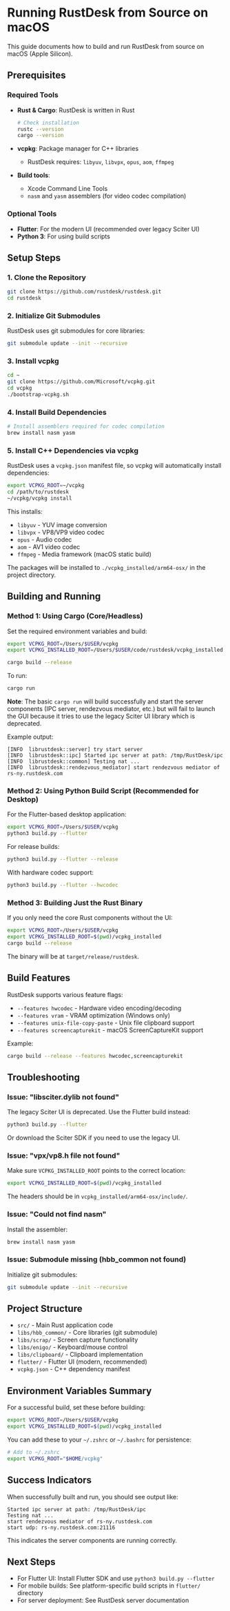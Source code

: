 # Running RustDesk from Source on macOS

This guide documents how to build and run RustDesk from source on macOS (Apple Silicon).

## Prerequisites

### Required Tools
- **Rust & Cargo**: RustDesk is written in Rust
  ```bash
  # Check installation
  rustc --version
  cargo --version
  ```

- **vcpkg**: Package manager for C++ libraries
  - RustDesk requires: `libyuv`, `libvpx`, `opus`, `aom`, `ffmpeg`

- **Build tools**:
  - Xcode Command Line Tools
  - `nasm` and `yasm` assemblers (for video codec compilation)

### Optional Tools
- **Flutter**: For the modern UI (recommended over legacy Sciter UI)
- **Python 3**: For using build scripts

## Setup Steps

### 1. Clone the Repository
```bash
git clone https://github.com/rustdesk/rustdesk.git
cd rustdesk
```

### 2. Initialize Git Submodules
RustDesk uses git submodules for core libraries:
```bash
git submodule update --init --recursive
```

### 3. Install vcpkg
```bash
cd ~
git clone https://github.com/Microsoft/vcpkg.git
cd vcpkg
./bootstrap-vcpkg.sh
```

### 4. Install Build Dependencies
```bash
# Install assemblers required for codec compilation
brew install nasm yasm
```

### 5. Install C++ Dependencies via vcpkg
RustDesk uses a `vcpkg.json` manifest file, so vcpkg will automatically install dependencies:

```bash
export VCPKG_ROOT=~/vcpkg
cd /path/to/rustdesk
~/vcpkg/vcpkg install
```

This installs:
- `libyuv` - YUV image conversion
- `libvpx` - VP8/VP9 video codec
- `opus` - Audio codec
- `aom` - AV1 video codec
- `ffmpeg` - Media framework (macOS static build)

The packages will be installed to `./vcpkg_installed/arm64-osx/` in the project directory.

## Building and Running

### Method 1: Using Cargo (Core/Headless)

Set the required environment variables and build:

```bash
export VCPKG_ROOT=/Users/$USER/vcpkg
export VCPKG_INSTALLED_ROOT=/Users/$USER/code/rustdesk/vcpkg_installed

cargo build --release
```

To run:
```bash
cargo run
```

**Note**: The basic `cargo run` will build successfully and start the server components (IPC server, rendezvous mediator, etc.) but will fail to launch the GUI because it tries to use the legacy Sciter UI library which is deprecated.

Example output:
```
[INFO  librustdesk::server] try start server
[INFO  librustdesk::ipc] Started ipc server at path: /tmp/RustDesk/ipc
[INFO  librustdesk::common] Testing nat ...
[INFO  librustdesk::rendezvous_mediator] start rendezvous mediator of rs-ny.rustdesk.com
```

### Method 2: Using Python Build Script (Recommended for Desktop)

For the Flutter-based desktop application:

```bash
export VCPKG_ROOT=/Users/$USER/vcpkg
python3 build.py --flutter
```

For release builds:
```bash
python3 build.py --flutter --release
```

With hardware codec support:
```bash
python3 build.py --flutter --hwcodec
```

### Method 3: Building Just the Rust Binary

If you only need the core Rust components without the UI:

```bash
export VCPKG_ROOT=/Users/$USER/vcpkg
export VCPKG_INSTALLED_ROOT=$(pwd)/vcpkg_installed
cargo build --release
```

The binary will be at `target/release/rustdesk`.

## Build Features

RustDesk supports various feature flags:

- `--features hwcodec` - Hardware video encoding/decoding
- `--features vram` - VRAM optimization (Windows only)
- `--features unix-file-copy-paste` - Unix file clipboard support
- `--features screencapturekit` - macOS ScreenCaptureKit support

Example:
```bash
cargo build --release --features hwcodec,screencapturekit
```

## Troubleshooting

### Issue: "libsciter.dylib not found"
The legacy Sciter UI is deprecated. Use the Flutter build instead:
```bash
python3 build.py --flutter
```

Or download the Sciter SDK if you need to use the legacy UI.

### Issue: "vpx/vp8.h file not found"
Make sure `VCPKG_INSTALLED_ROOT` points to the correct location:
```bash
export VCPKG_INSTALLED_ROOT=$(pwd)/vcpkg_installed
```

The headers should be in `vcpkg_installed/arm64-osx/include/`.

### Issue: "Could not find nasm"
Install the assembler:
```bash
brew install nasm yasm
```

### Issue: Submodule missing (hbb_common not found)
Initialize git submodules:
```bash
git submodule update --init --recursive
```

## Project Structure

- `src/` - Main Rust application code
- `libs/hbb_common/` - Core libraries (git submodule)
- `libs/scrap/` - Screen capture functionality
- `libs/enigo/` - Keyboard/mouse control
- `libs/clipboard/` - Clipboard implementation
- `flutter/` - Flutter UI (modern, recommended)
- `vcpkg.json` - C++ dependency manifest

## Environment Variables Summary

For a successful build, set these before building:

```bash
export VCPKG_ROOT=/Users/$USER/vcpkg
export VCPKG_INSTALLED_ROOT=$(pwd)/vcpkg_installed
```

You can add these to your `~/.zshrc` or `~/.bashrc` for persistence:

```bash
# Add to ~/.zshrc
export VCPKG_ROOT="$HOME/vcpkg"
```

## Success Indicators

When successfully built and run, you should see output like:
```
Started ipc server at path: /tmp/RustDesk/ipc
Testing nat ...
start rendezvous mediator of rs-ny.rustdesk.com
start udp: rs-ny.rustdesk.com:21116
```

This indicates the server components are running correctly.

## Next Steps

- For Flutter UI: Install Flutter SDK and use `python3 build.py --flutter`
- For mobile builds: See platform-specific build scripts in `flutter/` directory
- For server deployment: See RustDesk server documentation
